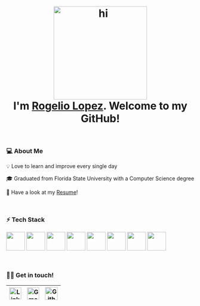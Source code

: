 <!-- Inspired by: https://github.com/tusharnankani/tusharnankani-->


<h1 align="center">
<img src="https://media.giphy.com/media/26xBukhJ0i8KXADYc/giphy.gif" alt = "hi" height="250px"> <br >I'm <a href="https://www.linkedin.com/in/rogelio-j-lopez/">Rogelio Lopez</a>. Welcome to my GitHub!
</h1>

<br>
<h3>
💻 About Me
</h3>
<p>
 💡 Love to learn and improve every single day 
 <br>
 
 🎓 Graduated from Florida State University with a Computer Science degree
 
 📄 Have a look at my <a href="./Rogelio_Lopez_Resume.pdf">Resume</a>! 
</p>

<br>
<h3>
⚡ Tech Stack
</h3>

<img src="https://upload.wikimedia.org/wikipedia/commons/thumb/6/61/HTML5_logo_and_wordmark.svg/512px-HTML5_logo_and_wordmark.svg.png" height="50px">   <img src="https://upload.wikimedia.org/wikipedia/commons/thumb/d/d5/CSS3_logo_and_wordmark.svg/1200px-CSS3_logo_and_wordmark.svg.png" height="50px">   <img src="https://cdn.iconscout.com/icon/free/png-256/javascript-2752148-2284965.png" height="50px">   <img src="https://upload.wikimedia.org/wikipedia/commons/thumb/4/4c/Typescript_logo_2020.svg/1200px-Typescript_logo_2020.svg.png" height="50px">   <img src="https://upload.wikimedia.org/wikipedia/commons/thumb/1/18/ISO_C%2B%2B_Logo.svg/306px-ISO_C%2B%2B_Logo.svg.png" height="50px">   <img src="https://www.brainfuel.io/images/node-js-new.png" height="50px">   <img src="https://upload.wikimedia.org/wikipedia/commons/thumb/a/a7/React-icon.svg/1280px-React-icon.svg.png" height="50px">   <img src="https://upload.wikimedia.org/wikipedia/commons/thumb/c/cf/Angular_full_color_logo.svg/240px-Angular_full_color_logo.svg.png" height="50px">



<br>
<h3>
🤝🏻 Get in touch!
</h3>
  
| [<img src="https://www.svgrepo.com/show/57068/linkedin.svg" alt="Linkedin Logo" width="32">](https://www.linkedin.com/in/rogelio-j-lopez/) | [<img src="https://github.com/tusharnankani/tusharnankani/blob/master/Assets/Gmail.svg" alt="Gmail logo" height="32">](mailto:rogejlopez@gmail.com) | [<img src="https://cdn.svgporn.com/logos/github-icon.svg" alt="Github logo" width="34">](https://github.com/rogelio-lopez) 
|:---:|:---:|:---:|
  

<br>
<br>
